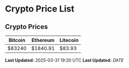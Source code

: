 # Crypto Price List

## Crypto Prices
| Bitcoin | Ethereum | Litecoin |
| ------- | -------- | -------- |
| $83240 | $1840.91 | $83.93 |
**Last Updated:** 2025-03-31 19:20 UTC
**Last Updated:** $DATE$
